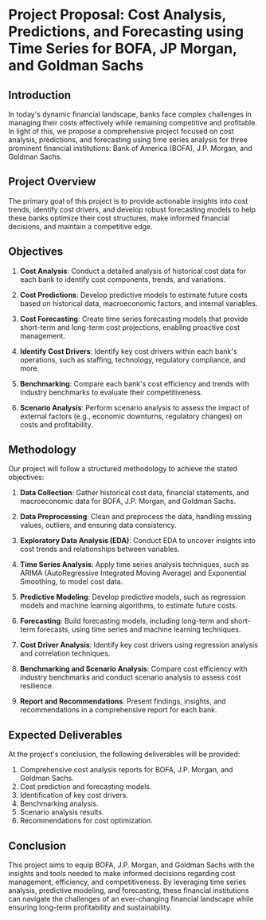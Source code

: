 
# Project Proposal: Cost Analysis, Predictions, and Forecasting using Time Series for BOFA, JP Morgan, and Goldman Sachs

## Introduction
In today's dynamic financial landscape, banks face complex challenges in managing their costs effectively while remaining competitive and profitable. In light of this, we propose a comprehensive project focused on cost analysis, predictions, and forecasting using time series analysis for three prominent financial institutions: Bank of America (BOFA), J.P. Morgan, and Goldman Sachs.

## Project Overview
The primary goal of this project is to provide actionable insights into cost trends, identify cost drivers, and develop robust forecasting models to help these banks optimize their cost structures, make informed financial decisions, and maintain a competitive edge.

## Objectives
1. **Cost Analysis**: Conduct a detailed analysis of historical cost data for each bank to identify cost components, trends, and variations.

2. **Cost Predictions**: Develop predictive models to estimate future costs based on historical data, macroeconomic factors, and internal variables.

3. **Cost Forecasting**: Create time series forecasting models that provide short-term and long-term cost projections, enabling proactive cost management.

4. **Identify Cost Drivers**: Identify key cost drivers within each bank's operations, such as staffing, technology, regulatory compliance, and more.

5. **Benchmarking**: Compare each bank's cost efficiency and trends with industry benchmarks to evaluate their competitiveness.

6. **Scenario Analysis**: Perform scenario analysis to assess the impact of external factors (e.g., economic downturns, regulatory changes) on costs and profitability.

## Methodology
Our project will follow a structured methodology to achieve the stated objectives:

1. **Data Collection**: Gather historical cost data, financial statements, and macroeconomic data for BOFA, J.P. Morgan, and Goldman Sachs.

2. **Data Preprocessing**: Clean and preprocess the data, handling missing values, outliers, and ensuring data consistency.

3. **Exploratory Data Analysis (EDA)**: Conduct EDA to uncover insights into cost trends and relationships between variables.

4. **Time Series Analysis**: Apply time series analysis techniques, such as ARIMA (AutoRegressive Integrated Moving Average) and Exponential Smoothing, to model cost data.

5. **Predictive Modeling**: Develop predictive models, such as regression models and machine learning algorithms, to estimate future costs.

6. **Forecasting**: Build forecasting models, including long-term and short-term forecasts, using time series and machine learning techniques.

7. **Cost Driver Analysis**: Identify key cost drivers using regression analysis and correlation techniques.

8. **Benchmarking and Scenario Analysis**: Compare cost efficiency with industry benchmarks and conduct scenario analysis to assess cost resilience.

9. **Report and Recommendations**: Present findings, insights, and recommendations in a comprehensive report for each bank.



## Expected Deliverables
At the project's conclusion, the following deliverables will be provided:

1. Comprehensive cost analysis reports for BOFA, J.P. Morgan, and Goldman Sachs.
2. Cost prediction and forecasting models.
3. Identification of key cost drivers.
4. Benchmarking analysis.
5. Scenario analysis results.
6. Recommendations for cost optimization.

## Conclusion
This project aims to equip BOFA, J.P. Morgan, and Goldman Sachs with the insights and tools needed to make 
informed decisions regarding cost management, efficiency, and competitiveness. By leveraging time series analysis, 
predictive modeling, and forecasting, these financial institutions can navigate the challenges of an ever-changing financial
landscape while ensuring long-term profitability and sustainability.


